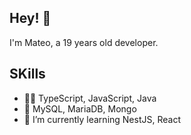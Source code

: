 ## Hey! 👋
I'm Mateo, a 19 years old developer.

## SKills
- 👨‍💻 TypeScript, JavaScript, Java
- 💽 MySQL, MariaDB, Mongo
- 🌱 I’m currently learning NestJS, React
